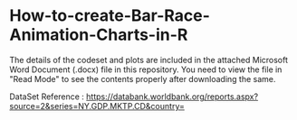 # How-to-create-Bar-Race-Animation-Charts-in-R

The details of the codeset and plots are included in the attached Microsoft Word Document (.docx) file in this repository. 
You need to view the file in "Read Mode" to see the contents properly after downloading the same.

DataSet Reference : https://databank.worldbank.org/reports.aspx?source=2&series=NY.GDP.MKTP.CD&country=
